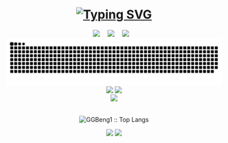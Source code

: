 <!-- 动态打字效果 -->
<h1 align="center">
 <a href="http://www.ggbeng.shop"><img src="https://readme-typing-svg.herokuapp.com?font=Fira+Code&pause=1000&center=true&vCenter=true&width=435&lines=Hello%2C+I+am+GGbeng" alt="Typing SVG" /></a>
</h1>
<div align="center">
  <a href="http://www.ggbeng.shop"><img src="https://img.shields.io/badge/website-%E4%B8%AA%E4%BA%BA%E7%BD%91%E7%AB%99-blue"></a>&emsp;
  <a href="http://blog.ggbeng.shop"><img src="https://img.shields.io/badge/blog-%E5%8D%9A%E5%AE%A2-c32136"></a>&emsp;
  <a href="https://space.bilibili.com/4322520"><img src="https://img.shields.io/badge/bilibili-B%E7%AB%99-ff69b4"></a>&emsp;
</div>
<div align="center">
  <img  src="./assets/github-contribution-grid-snake.svg"
       alt="snake" /></a>
</div>
<!-- 比较好的开源项目卡片 -->
<div align="center">
<a href="https://github.com/GGBeng1/Gantt">
  <img src="https://github-readme-stats.vercel.app/api/pin/?username=GGBeng1&repo=Gantt&theme=dark&bg_color=0d1117&hide_border=true" /></a>
<a href="https://github.com/GGBeng1/vue-egg-admin">
  <img src="https://github-readme-stats.vercel.app/api/pin/?username=GGBeng1&repo=vue-egg-admin&theme=dark&bg_color=0d1117&hide_border=true" /></a>
</div>
<div align="center"> <img src="https://github-profile-trophy.vercel.app/?username=GGBeng1&theme=gruvbox&rank=-C&column=4" /> </div>
  <div>
      <br/>
        <p align="center">
          <img src="https://github-readme-stats.vercel.app/api/top-langs/?username=GGBeng1&langs_count=6&theme=gruvbox&layout=compact&hide_border=true" alt="GGBeng1 :: Top Langs" /></a>
        </p>
        <p align="center">
          <img width="49.5%" src="https://github-readme-stats.vercel.app/api?username=GGBeng1&show_icons=true&theme=gruvbox&hide_border=true" />
          <img width="49.5%" src="https://github-readme-streak-stats.herokuapp.com/?user=GGBeng1&theme=gruvbox&hide_border=true" />
          </a>
       </p>
     <br>
  </div>
